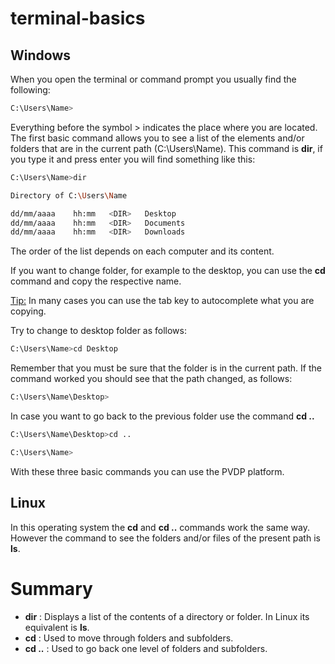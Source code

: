 # terminal-basics

## Windows

When you open the terminal or command prompt you usually find the following:

```sh
C:\Users\Name>
```

Everything before the symbol > indicates the place where you are located. The first basic command allows you to see a list of the elements and/or folders that are in the current path (C:\Users\Name). This command is **dir**, if you type it and press enter you will find something like this:

```sh
C:\Users\Name>dir

Directory of C:\Users\Name

dd/mm/aaaa    hh:mm   <DIR>   Desktop
dd/mm/aaaa    hh:mm   <DIR>   Documents
dd/mm/aaaa    hh:mm   <DIR>   Downloads
```
The order of the list depends on each computer and its content.

If you want to change folder, for example to the desktop, you can use the **cd** command and copy the respective name. 

<ins>Tip:</ins> In many cases you can use the tab key to autocomplete what you are copying.

Try to change to desktop folder as follows:

```sh
C:\Users\Name>cd Desktop
```

Remember that you must be sure that the folder is in the current path. If the command worked you should see that the path changed, as follows:

```sh
C:\Users\Name\Desktop>
```

In case you want to go back to the previous folder use the command **cd ..**

```sh
C:\Users\Name\Desktop>cd ..
```

```sh
C:\Users\Name>
```

With these three basic commands you can use the PVDP platform.

## Linux

In this operating system the **cd** and **cd ..** commands work the same way. However the command to see the folders and/or files of the present path is **ls**.


# Summary

- **dir**  : Displays a list of the contents of a directory or folder. In Linux its equivalent is **ls**.
- **cd**  : Used to move through folders and subfolders.
- **cd ..**  : Used to go back one level of folders and subfolders.

